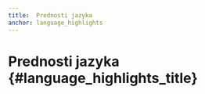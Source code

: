 ```yaml
---
title:  Prednosti jazyka
anchor: language_highlights
---
```


# Prednosti jazyka {#language_highlights_title}
